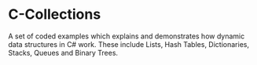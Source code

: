 # C-Collections
A set of coded examples which explains and demonstrates how dynamic data structures in C# work. These include Lists, Hash Tables, Dictionaries, Stacks, Queues and Binary Trees.
